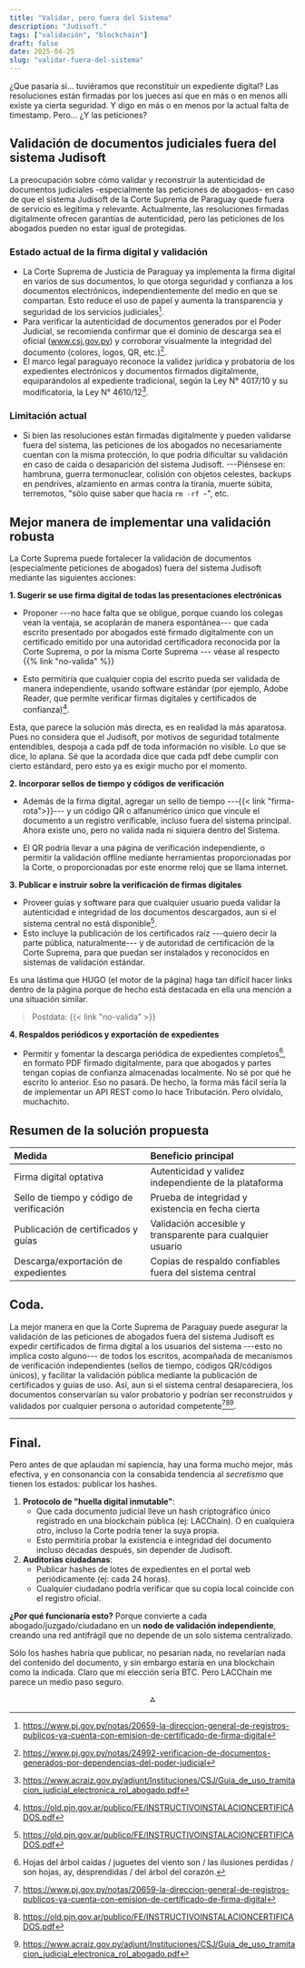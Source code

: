 ```yaml
---
title: "Validar, pero fuera del Sistema"
description: "Judisoft."
tags: ["validación", "blockchain"]
draft: false
date: 2025-04-25
slug: "validar-fuera-del-sistema"
---
```


¿Que pasaría si... tuviéramos que reconstituir un expediente digital? Las resoluciones están firmadas por los jueces así que en más o en menos alli existe ya cierta seguridad. Y digo en más o en menos por la actual falta de timestamp. Pero... ¿Y las peticiones?


## Validación de documentos judiciales fuera del sistema Judisoft

La preocupación sobre cómo validar y reconstruir la autenticidad de documentos judiciales -especialmente las peticiones de abogados- en caso de que el sistema Judisoft de la Corte Suprema de Paraguay quede fuera de servicio es legítima y relevante. Actualmente, las resoluciones firmadas digitalmente ofrecen garantías de autenticidad, pero las peticiones de los abogados pueden no estar igual de protegidas.

### Estado actual de la firma digital y validación

- La Corte Suprema de Justicia de Paraguay ya implementa la firma digital en varios de sus documentos, lo que otorga seguridad y confianza a los documentos electrónicos, independientemente del medio en que se compartan. Esto reduce el uso de papel y aumenta la transparencia y seguridad de los servicios judiciales[^2].
- Para verificar la autenticidad de documentos generados por el Poder Judicial, se recomienda confirmar que el dominio de descarga sea el oficial (www.csj.gov.py) y corroborar visualmente la integridad del documento (colores, logos, QR, etc.)[^3].
- El marco legal paraguayo reconoce la validez jurídica y probatoria de los expedientes electrónicos y documentos firmados digitalmente, equiparándolos al expediente tradicional, según la Ley N° 4017/10 y su modificatoria, la Ley N° 4610/12[^7].


### Limitación actual

- Si bien las resoluciones están firmadas digitalmente y pueden validarse fuera del sistema, las peticiones de los abogados no necesariamente cuentan con la misma protección, lo que podría dificultar su validación en caso de caída o desaparición del sistema Judisoft. ---Piénsese en: hambruna, guerra termonuclear, colisión con objetos celestes, backups en pendrives, alzamiento en armas contra la tiranía, muerte súbita, terremotos, "sólo quise saber que hacía `rm -rf ~`", etc.


## Mejor manera de implementar una validación robusta

La Corte Suprema puede fortalecer la validación de documentos (especialmente peticiones de abogados) fuera del sistema Judisoft mediante las siguientes acciones:

**1. Sugerir se use firma digital de todas las presentaciones electrónicas**

- Proponer ---no hace falta que se obligue, porque cuando los colegas vean la ventaja, se acoplarán de manera espontánea--- que cada escrito presentado por abogados esté firmado digitalmente con un certificado emitido por una autoridad certificadora reconocida por la Corte Suprema, o por la misma Corte Suprema --- véase al respecto {{% link "no-valida" %}}

- Esto permitiría que cualquier copia del escrito pueda ser validada de manera independiente, usando software estándar (por ejemplo, Adobe Reader, que permite verificar firmas digitales y certificados de confianza)[^4].

Esta, que parece la solución más directa,  es en realidad la más aparatosa. Pues no considera que el Judisoft, por motivos de seguridad totalmente entendibles, despoja a cada pdf de toda información no visible. Lo que se dice, lo aplana. Sé que la acordada dice que cada pdf debe cumplir con cierto estándard, pero esto ya es exigir mucho por el momento.

**2. Incorporar sellos de tiempo y códigos de verificación**

- Además de la firma digital, agregar un sello de tiempo ---{{< link "firma-rota">}}--- y un código QR o alfanumérico único que vincule el documento a un registro verificable, incluso fuera del sistema principal. Ahora existe uno, pero no valida nada ni siquiera dentro del Sistema.

- El QR podría llevar a una página de verificación independiente, o permitir la validación offline mediante herramientas proporcionadas por la Corte, o proporcionadas por este enorme reloj que se llama internet.

**3. Publicar e instruir sobre la verificación de firmas digitales**

- Proveer guías y software para que cualquier usuario pueda validar la autenticidad e integridad de los documentos descargados, aun si el sistema central no está disponible[^4].
- Esto incluye la publicación de los certificados raíz ---quiero decir la parte pública, naturalmente--- y de autoridad de certificación de la Corte Suprema, para que puedan ser instalados y reconocidos en sistemas de validación estándar.

Es una lástima que HUGO (el motor de la página) haga tan difícil hacer links dentro de la página porque de hecho está destacada en ella una mención a una situación similar.

> Postdata: {{< link "no-valida" >}}

**4. Respaldos periódicos y exportación de expedientes**

- Permitir y fomentar la descarga periódica de expedientes completos[^a], en formato PDF firmado digitalmente, para que abogados y partes tengan copias de confianza almacenadas localmente. No sé por qué he escrito lo anterior. Eso no pasará. De hecho, la forma más fácil sería la de implementar un API REST como lo hace Tributación. Pero olvídalo, muchachito.

[^a]: Hojas del árbol caídas / juguetes del viento son / las ilusiones perdidas / son hojas, ay, desprendidas / del árbol del corazón.

## Resumen de la solución propuesta

| Medida | Beneficio principal |
| :-- | :-- |
| Firma digital optativa | Autenticidad y validez independiente de la plataforma |
| Sello de tiempo y código de verificación | Prueba de integridad y existencia en fecha cierta |
| Publicación de certificados y guías | Validación accesible y transparente para cualquier usuario |
| Descarga/exportación de expedientes | Copias de respaldo confiables fuera del sistema central |

## Coda.

La mejor manera en que la Corte Suprema de Paraguay puede asegurar la validación de las peticiones de abogados fuera del sistema Judisoft es expedir certificados de firma digital a los usuarios del sistema ---esto no implica costo alguno--- de todos los escritos, acompañada de mecanismos de verificación independientes (sellos de tiempo, códigos QR/códigos únicos), y facilitar la validación pública mediante la publicación de certificados y guías de uso. Así, aun si el sistema central desapareciera, los documentos conservarían su valor probatorio y podrían ser reconstruidos y validados por cualquier persona o autoridad competente[^2][^4][^7].

---

## Final.

Pero antes de que aplaudan mi sapiencia, hay una forma mucho mejor, más efectiva, y en consonancia con la consabida tendencia al _secretismo_ que tienen los estados: publicar los hashes.


1. **Protocolo de "huella digital inmutable"**:
    - Que cada documento judicial lleve un hash criptográfico único registrado en una blockchain pública (ej: LACChain). O en cualquiera otro, incluso la Corte podría tener la suya propia.
    - Esto permitiría probar la existencia e integridad del documento incluso décadas después, sin depender de Judisoft.
1. **Auditorías ciudadanas**:
    - Publicar hashes de lotes de expedientes en el portal web periódicamente (ej: cada 24 horas).
    - Cualquier ciudadano podría verificar que su copia local coincide con el registro oficial.

**¿Por qué funcionaría esto?** Porque convierte a cada abogado/juzgado/ciudadano en un **nodo de validación independiente**, creando una red antifrágil que no depende de un solo sistema centralizado.

Sólo los hashes habría que publicar, no pesarían nada, no revelarían nada del contenido del documento, y sin embargo estaría en una blockchain como la indicada. Claro que mi elección sería BTC. Pero LACChain me parece un medio paso seguro.

<div style="text-align: center">⁂</div>

[^1]: https://www.csj.gov.py

[^2]: https://www.pj.gov.py/notas/20659-la-direccion-general-de-registros-publicos-ya-cuenta-con-emision-de-certificado-de-firma-digital

[^3]: https://www.pj.gov.py/notas/24992-verificacion-de-documentos-generados-por-dependencias-del-poder-judicial

[^4]: https://old.pjn.gov.ar/publico/FE/INSTRUCTIVOINSTALACIONCERTIFICADOS.pdf

[^5]: https://www.pj.gov.py/notas/26838-sistema-judisoft-y-oficio-judicial-electronicos-vigentes-en-la-circunscripcion-de-alto-paraguay

[^6]: https://www.pj.gov.py/contenido/1436-tramite-judicial-electronico/1436

[^7]: https://www.acraiz.gov.py/adjunt/Instituciones/CSJ/Guia_de_uso_tramitacion_judicial_electronica_rol_abogado.pdf

[^8]: https://www.instagram.com/poderjudicialpy/reel/DAYY4D-MQIt/?locale=de

[^9]: https://www.pj.gov.py/images/contenido/acordadas/acordada1268.pdf

[^10]: https://www.pj.gov.py/notas/24965-recomendaciones-para-verificar-la-legitimidad-de-documentos-generados-por-dependencias-del-poder-judicial

[^11]: https://www.csj.gov.py/gestion/ayuda/ayuda_de_uso_del_sistema_mesa_entrada_en_linea.pdf

[^12]: https://www.mef.gov.py/sites/default/files/2025-01/13 01 Corte Suprema de Justicia_0.pdf

[^13]: https://www.pj.gov.py/images/contenido/acordadas/acordada1108.pdf

[^14]: https://www.pj.gov.py/notas/18718-disponen-la-verificacion-de-documentos-que-cuentan-con-codigo-qr

[^15]: https://www.pj.gov.py/images/contenido/dtic/tje-marco-normativo/acordada_1107.pdf

[^16]: https://www.pj.gov.py/notas/16281-firma-digital-para-resoluciones-de-juzgados-de-capital

[^17]: https://www.csj.gov.py/informesjudiciales/

[^18]: https://www.csj.gov.py/web/portal/preguntasfrecuentes

[^19]: https://www.pj.gov.py/contenido/1436-tramite-judicial-electronico/1438

[^20]: https://www.youtube.com/